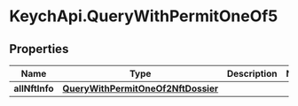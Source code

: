 # KeychApi.QueryWithPermitOneOf5

## Properties

Name | Type | Description | Notes
------------ | ------------- | ------------- | -------------
**allNftInfo** | [**QueryWithPermitOneOf2NftDossier**](QueryWithPermitOneOf2NftDossier.md) |  | 


